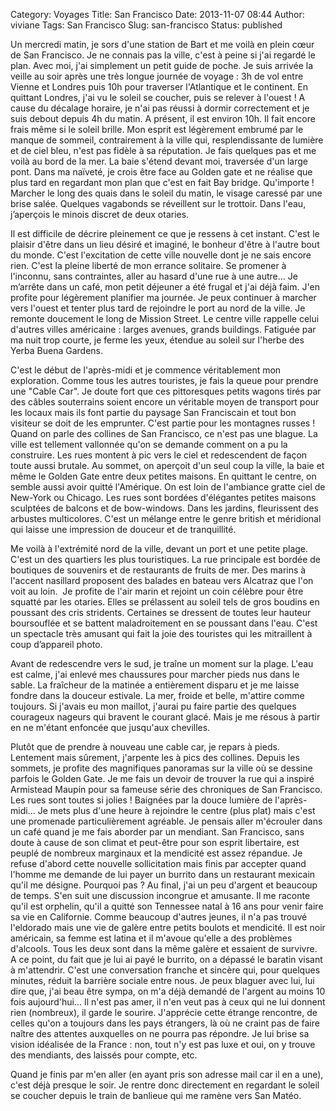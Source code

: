 Category: Voyages
Title: San Francisco 
Date: 2013-11-07 08:44
Author: viviane
Tags: San Francisco
Slug: san-francisco
Status: published

Un mercredi matin, je sors d'une station de Bart et me voilà en plein cœur de San Francisco. Je ne connais pas la ville, c'est à peine si j'ai regardé le plan. Avec moi, j'ai simplement un petit guide de poche. Je suis arrivée la veille au soir après une très longue journée de voyage : 3h de vol entre Vienne et Londres puis 10h pour traverser l'Atlantique et le continent. En quittant Londres, j'ai vu le soleil se coucher, puis se relever à l'ouest ! A cause du décalage horaire, je n'ai pas réussi à dormir correctement et je suis debout depuis 4h du matin. A présent, il est environ 10h. Il fait encore frais même si le soleil brille. Mon esprit est légèrement embrumé par le manque de sommeil, contrairement à la ville qui, resplendissante de lumière et de ciel bleu, n'est pas fidèle à sa réputation. Je fais quelques pas et me voilà au bord de la mer. La baie s'étend devant moi, traversée d'un large pont. Dans ma naïveté, je crois être face au Golden gate et ne réalise que plus tard en regardant mon plan que c'est en fait Bay bridge. Qu'importe ! Marcher le long des quais dans le soleil du matin, le visage caressé par une brise salée. Quelques vagabonds se réveillent sur le trottoir. Dans l'eau, j’aperçois le minois discret de deux otaries.

Il est difficile de décrire pleinement ce que je ressens à cet instant. C'est le plaisir d'être dans un lieu désiré et imaginé, le bonheur d'être à l'autre bout du monde. C'est l'excitation de cette ville nouvelle dont je ne sais encore rien. C'est la pleine liberté de mon errance solitaire. Se promener à l'inconnu, sans contraintes, aller au hasard d'une rue à une autre... Je m’arrête dans un café, mon petit déjeuner a été frugal et j'ai déjà faim. J'en profite pour légèrement planifier ma journée. Je peux continuer à marcher vers l'ouest et tenter plus tard de rejoindre le port au nord de la ville. Je remonte doucement le long de Mission Street. Le centre ville rappelle celui d'autres villes américaine : larges avenues, grands buildings. Fatiguée par ma nuit trop courte, je ferme les yeux, étendue au soleil sur l'herbe des Yerba Buena Gardens.

C'est le début de l'après-midi et je commence véritablement mon exploration. Comme tous les autres touristes, je fais la queue pour prendre une "Cable Car". Je doute fort que ces pittoresques petits wagons tirés par des câbles souterrains soient encore un véritable moyen de transport pour les locaux mais ils font partie du paysage San Franciscain et tout bon visiteur se doit de les emprunter. C'est partie pour les montagnes russes ! Quand on parle des collines de San Francisco, ce n'est pas une blague. La ville est tellement vallonnée qu'on se demande comment on a pu la construire. Les rues montent à pic vers le ciel et redescendent de façon toute aussi brutale. Au sommet, on aperçoit d'un seul coup la ville, la baie et même le Golden Gate entre deux petites maisons. En quittant le centre, on semble aussi avoir quitté l'Amérique. On est loin de l'ambiance gratte ciel de New-York ou Chicago. Les rues sont bordées d'élégantes petites maisons sculptées de balcons et de bow-windows. Dans les jardins, fleurissent des arbustes multicolores. C'est un mélange entre le genre british et méridional qui laisse une impression de douceur et de tranquillité.

Me voilà à l'extrémité nord de la ville, devant un port et une petite plage. C'est un des quartiers les plus touristiques. La rue principale est bordée de boutiques de souvenirs et de restaurants de fruits de mer. Des marins à l'accent nasillard proposent des balades en bateau vers Alcatraz que l'on voit au loin.  Je profite de l'air marin et rejoint un coin célèbre pour être squatté par les otaries. Elles se prélassent au soleil tels de gros boudins en poussant des cris stridents. Certaines se dressent de toutes leur hauteur boursouflée et se battent maladroitement en se poussant dans l'eau. C'est un spectacle très amusant qui fait la joie des touristes qui les mitraillent à coup d’appareil photo.

Avant de redescendre vers le sud, je traîne un moment sur la plage. L'eau est calme, j'ai enlevé mes chaussures pour marcher pieds nus dans le sable. La fraîcheur de la matinée a entièrement disparu et je me laisse fondre dans la douceur estivale. La mer, froide et belle, m'attire comme toujours. Si j'avais eu mon maillot, j'aurai pu faire partie des quelques courageux nageurs qui bravent le courant glacé. Mais je me résous à partir en ne m'étant enfoncée que jusqu'aux chevilles.

Plutôt que de prendre à nouveau une cable car, je repars à pieds. Lentement mais sûrement, j'arpente les à pics des collines. Depuis les sommets, je profite des magnifiques panoramas sur la ville où se dessine parfois le Golden Gate. Je me fais un devoir de trouver la rue qui a inspiré Armistead Maupin pour sa fameuse série des chroniques de San Francisco. Les rues sont toutes si jolies ! Baignées par la douce lumière de l'après-midi... Je mets plus d'une heure à rejoindre le centre (plus plat) mais c'est une promenade particulièrement agréable. Je pensais aller m'écrouler dans un café quand je me fais aborder par un mendiant. San Francisco, sans doute à cause de son climat et peut-être pour son esprit libertaire, est peuplé de nombreux marginaux et la mendicité est assez répandue. Je refuse d'abord cette nouvelle sollicitation mais finis par accepter quand l'homme me demande de lui payer un burrito dans un restaurant mexicain qu'il me désigne. Pourquoi pas ? Au final, j'ai un peu d'argent et beaucoup de temps. S'en suit une discussion incongrue et amusante. Il me raconte qu'il est orphelin, qu'il a quitté son Tennessee natal à 16 ans pour venir faire sa vie en Californie. Comme beaucoup d'autres jeunes, il n'a pas trouvé l'eldorado mais une vie de galère entre petits boulots et mendicité. Il est noir américain, sa femme est latina et il m'avoue qu'elle a des problèmes d'alcools. Tous les deux sont dans la même galère et essaient de survivre. A ce point, du fait que je lui ai payé le burrito, on a dépassé le baratin visant à m'attendrir. C'est une conversation franche et sincère qui, pour quelques minutes, réduit la barrière sociale entre nous. Je peux blaguer avec lui, lui dire que, j'ai beau être sympa, on m'a déjà demandé de l'argent au moins 10 fois aujourd'hui... Il n'est pas amer, il n'en veut pas à ceux qui ne lui donnent rien (nombreux), il garde le sourire. J'apprécie cette étrange rencontre, de celles qu'on a toujours dans les pays étrangers, là où ne craint pas de faire naître des attentes auxquelles on ne pourra pas répondre. Je lui brise sa vision idéalisée de la France : non, tout n'y est pas luxe et oui, on y trouve des mendiants, des laissés pour compte, etc.

Quand je finis par m'en aller (en ayant pris son adresse mail car il en a une), c'est déjà presque le soir. Je rentre donc directement en regardant le soleil se coucher depuis le train de banlieue qui me ramène vers San Matéo.